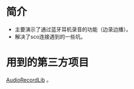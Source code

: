 # 简介
- 主要演示了通过蓝牙耳机录音的功能（边录边播）。
- 解决了sco连接遇到的一些坑。


# 用到的第三方项目
[AudioRecordLib](https://github.com/net168/AudioRecorderLib) 。
